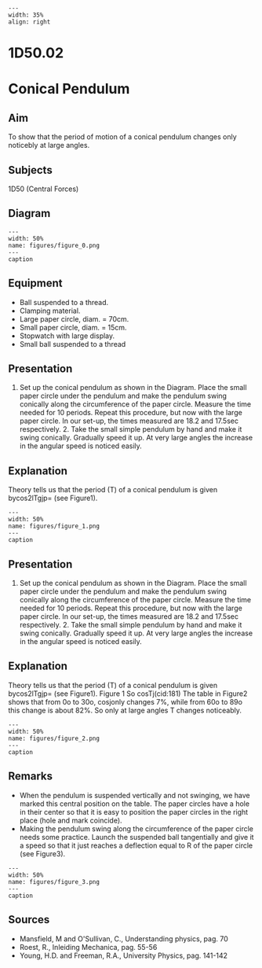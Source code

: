
```{figure} /figures/busy.png
---
width: 35%
align: right
```
# 1D50.02 
  # Conical Pendulum 
    
  
## Aim   
 To show that the period of motion of a conical pendulum changes only noticebly at large angles.    
  
## Subjects   
 1D50 (Central Forces)   
  
## Diagram   
   
```{figure} figures/figure_0.png  
---  
width: 50%  
name: figures/figure_0.png  
---  
caption  
``` 
      
  
## Equipment   
 
 *  Ball suspended to a thread. 
 *  Clamping material. 
 *  Large paper circle, diam. = 70cm. 
 *  Small paper circle, diam. = 15cm. 
 *  Stopwatch with large display. 
 *  Small ball suspended to a thread
     
  
## Presentation   
 1. Set up the conical pendulum as shown in the Diagram. Place the small paper circle under the pendulum and make the pendulum swing conically along the circumference of the paper circle. Measure the time needed for 10 periods. Repeat this procedure, but now with the large paper circle. In our set-up, the times measured are 18.2 and 17.5sec respectively. 2. Take the small simple pendulum by hand and make it swing conically. Gradually speed it up. At very large angles the increase in the angular speed is noticed easily.   
  
## Explanation   
 Theory tells us that the period (T) of a conical pendulum is given bycos2lTgjp= (see Figure1).      
```{figure} figures/figure_1.png  
---  
width: 50%  
name: figures/figure_1.png  
---  
caption  
``` 
     
  
## Presentation   
 1. Set up the conical pendulum as shown in the Diagram. Place the small paper circle under the pendulum and make the pendulum swing conically along the circumference of the paper circle. Measure the time needed for 10 periods. Repeat this procedure, but now with the large paper circle. In our set-up, the times measured are 18.2 and 17.5sec respectively. 2. Take the small simple pendulum by hand and make it swing conically. Gradually speed it up. At very large angles the increase in the angular speed is noticed easily.   
  
## Explanation   
 Theory tells us that the period (T) of a conical pendulum is given bycos2lTgjp= (see Figure1).    Figure 1  So cosTj(cid:181) The table in Figure2 shows that from 0o to 30o, cosjonly changes 7%, while from 60o to 89o this change is about 82%. So only at large angles T changes noticeably.      
```{figure} figures/figure_2.png  
---  
width: 50%  
name: figures/figure_2.png  
---  
caption  
``` 
    
  
## Remarks   
 
 *  When the pendulum is suspended vertically and not swinging, we have marked this central position on the table. The paper circles have a hole in their center so that it is easy to position the paper circles in the right place (hole and mark coincide). 
 *  Making the pendulum swing along the circumference of the paper circle needs some practice. Launch the suspended ball tangentially and give it a speed so that it just reaches a deflection equal to R of the paper circle (see Figure3).    
```{figure} figures/figure_3.png  
---  
width: 50%  
name: figures/figure_3.png  
---  
caption  
```
 
   
  
## Sources   
 
 *  Mansfield, M and O'Sullivan, C., Understanding physics, pag. 70 
 *  Roest, R., Inleiding Mechanica, pag. 55-56 
 *  Young, H.D. and Freeman, R.A., University Physics, pag. 141-142
  